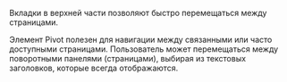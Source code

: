 Вкладки в верхней части позволяют быстро перемещаться между страницами.

Элемент Pivot полезен для навигации между связанными или часто доступными страницами. Пользователь может перемещаться между поворотными панелями (страницами), выбирая из текстовых заголовков, которые всегда отображаются.